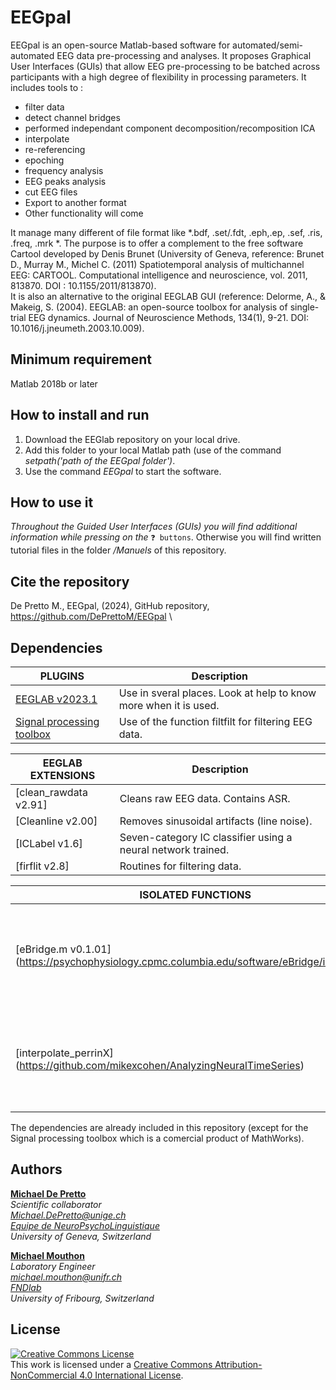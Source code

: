 # EEGpal
EEGpal is an open-source Matlab-based software for automated/semi-automated EEG data pre-processing and analyses.
It proposes Graphical User Interfaces (GUIs) that allow EEG pre-processing to be batched across participants with a high degree of flexibility in processing parameters. 
It includes tools to :
- filter data
- detect channel bridges 
- performed independant component decomposition/recomposition ICA
- interpolate 
- re-referencing
- epoching
- frequency analysis
- EEG peaks analysis
- cut EEG files
- Export to another format 
- Other functionality will come

It manage many different of file format like *.bdf, .set/.fdt, .eph,.ep, .sef, .ris, .freq, .mrk *. 
The purpose is to offer a complement to the free software Cartool developed by Denis Brunet (University of Geneva, reference:
Brunet D., Murray M., Michel C. (2011) Spatiotemporal analysis of multichannel EEG: CARTOOL. Computational intelligence and neuroscience, vol. 2011, 813870. DOI : 10.1155/2011/813870).  
It is also an alternative to the original EEGLAB GUI (reference: 
Delorme, A., & Makeig, S. (2004). EEGLAB: an open-source toolbox for analysis of single-trial EEG dynamics. Journal of Neuroscience Methods, 134(1), 9-21. DOI: 10.1016/j.jneumeth.2003.10.009). 

## Minimum requirement
Matlab 2018b or later

## How to install and run
1. Download the EEGlab repository on your local drive.
2. Add this folder to your local Matlab path (use of the command *setpath('path of the EEGpal folder')*.
3. Use the command *EEGpal* to start the software.

## How to use it
*Throughout the Guided User Interfaces (GUIs) you will find additional information while pressing on the* `❓ buttons`.
Otherwise you will find written tutorial files in the folder */Manuels* of this repository.

## Cite the repository
De Pretto M., EEGpal, (2024), GitHub repository, https://github.com/DePrettoM/EEGpal \

## Dependencies
| PLUGINS | Description |
| ------ | ------ |
| [EEGLAB v2023.1](https://github.com/sccn/eeglab) | Use in sveral places. Look at help to know more when it is used. |
| [Signal processing toolbox]() | Use of the function filtfilt for filtering EEG data. | 


| EEGLAB EXTENSIONS | Description |
| ------ | ------ |
| [clean_rawdata v2.91]| Cleans raw EEG data. Contains ASR. |
| [Cleanline v2.00]| Removes sinusoidal artifacts (line noise). |
| [ICLabel v1.6]| Seven-category IC classifier using a neural network trained. |
| [firflit v2.8]| Routines for filtering data. |


| ISOLATED FUNCTIONS | Desciption |
| ------ | ------ |
| [eBridge.m v0.1.01] (https://psychophysiology.cpmc.columbia.edu/software/eBridge/index.html)| Identify channels within an EEG montage forming a low-impedance |
| [interpolate_perrinX] (https://github.com/mikexcohen/AnalyzingNeuralTimeSeries) |  interpolate electrodes using a 3D Spline method. Develop by Mike X Cohen |

 The dependencies are already included in this repository (except for the Signal processing toolbox which is a comercial product of MathWorks).
 
## Authors
[**Michael De Pretto**](https://orcid.org/0000-0003-4176-4798)\
*Scientific collaborator*\
*Michael.DePretto@unige.ch*\
*[Equipe de NeuroPsychoLinguistique](https://www.unige.ch/fapse/psycholinguistique/equipes/npl/membres/michael-de-pretto)*\
*University of Geneva, Switzerland*

[**Michael Mouthon**](https://orcid.org/0000-0002-2557-4102)\
*Laboratory Engineer*\
*michael.mouthon@unifr.ch*\
*[FNDlab](https://www.unifr.ch/directory/fr/people/3229/6a825)*\
*University of Fribourg, Switzerland*

## License
<a rel="license" href="http://creativecommons.org/licenses/by-nc/4.0/"><img alt="Creative Commons License" style="border-width:0" src="https://i.creativecommons.org/l/by-nc/4.0/88x31.png" /></a><br />This work is licensed under a <a rel="license" href="http://creativecommons.org/licenses/by-nc/4.0/">Creative Commons Attribution-NonCommercial 4.0 International License</a>.

